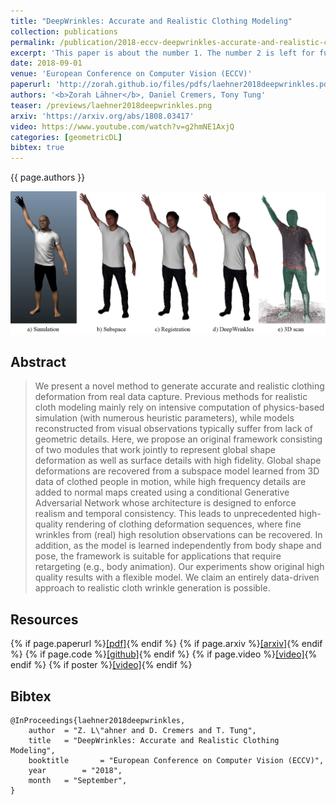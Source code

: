 ```yaml
---
title: "DeepWrinkles: Accurate and Realistic Clothing Modeling"
collection: publications
permalink: /publication/2018-eccv-deepwrinkles-accurate-and-realistic-clothing-modeling
excerpt: 'This paper is about the number 1. The number 2 is left for future work.'
date: 2018-09-01
venue: 'European Conference on Computer Vision (ECCV)'
paperurl: 'http://zorah.github.io/files/pdfs/laehner2018deepwrinkles.pdf'
authors: '<b>Zorah Lähner</b>, Daniel Cremers, Tony Tung'
teaser: /previews/laehner2018deepwrinkles.png
arxiv: 'https://arxiv.org/abs/1808.03417'
video: https://www.youtube.com/watch?v=g2hmNE1AxjQ
categories: [geometricDL]
bibtex: true
---
```


{{ page.authors }}

<img class="pub_teaser" src="../images/previews/laehner2018deepwrinkles.png" alt="Teaser Image" title="teaser" />

## Abstract

> We present a novel method to generate accurate and realistic clothing deformation from real data capture. Previous methods for realistic cloth modeling mainly rely on intensive computation of physics-based simulation (with numerous heuristic parameters), while models reconstructed from visual observations typically suffer from lack of geometric details. Here, we propose an original framework consisting of two modules that work jointly to represent global shape deformation as well as surface details with high fidelity. Global shape deformations are recovered from a subspace model learned from 3D data of clothed people in motion, while high frequency details are added to normal maps created using a conditional Generative Adversarial Network whose architecture is designed to enforce realism and temporal consistency. This leads to unprecedented high-quality rendering of clothing deformation sequences, where fine wrinkles from (real) high resolution observations can be recovered. In addition, as the model is learned independently from body shape and pose, the framework is suitable for applications that require retargeting (e.g., body animation). Our experiments show original high quality results with a flexible model. We claim an entirely data-driven approach to realistic cloth wrinkle generation is possible.

## Resources

{% if page.paperurl %}<a href=" {{ page.paperurl }} ">[pdf]</a>{% endif %} {% if page.arxiv %}<a href=" {{ page.arxiv }} ">[arxiv]</a>{% endif %} {% if page.code %}<a href=" {{ page.code }} ">[github]</a>{% endif %} {% if page.video %}<a href=" {{ page.video }} ">[video]</a>{% endif %} {% if poster %}<a href=" {{ page.poster }} ">[video]</a>{% endif %}

## Bibtex

    @InProceedings{laehner2018deepwrinkles,
        author 	= "Z. L\"ahner and D. Cremers and T. Tung",
        title 	= "DeepWrinkles: Accurate and Realistic Clothing Modeling",
        booktitle    	= "European Conference on Computer Vision (ECCV)",
        year 		= "2018",
        month 	= "September",
    }
